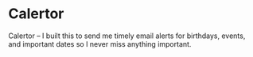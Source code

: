 # Calertor
Calertor – I built this to send me timely email alerts for birthdays, events, and important dates so I never miss anything important.
